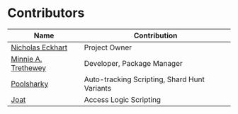 # Contributors

| Name | Contribution |
|------|--------------|
| [Nicholas Eckhart](http://github.com/x10power)         | Project Owner |
| [Minnie A. Trethewey](http://github.com/miketrethewey) | Developer, Package Manager |
| [Poolsharky](http://github.com/Poolsharky)             | Auto-tracking Scripting, Shard Hunt Variants |
| [Joat](http://github.com/JoatDelia)                    | Access Logic Scripting |
